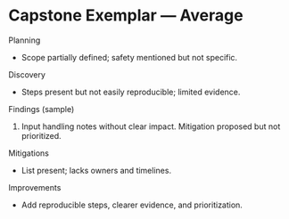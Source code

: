 # Capstone Exemplar — Average

Planning
- Scope partially defined; safety mentioned but not specific.

Discovery
- Steps present but not easily reproducible; limited evidence.

Findings (sample)
1) Input handling notes without clear impact. Mitigation proposed but not prioritized.

Mitigations
- List present; lacks owners and timelines.

Improvements
- Add reproducible steps, clearer evidence, and prioritization.
